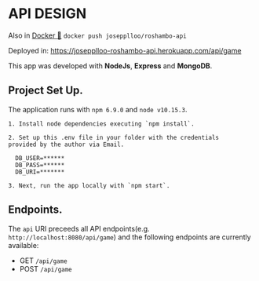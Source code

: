 # API DESIGN

  Also in [Docker 🐳](https://hub.docker.com/r/josepplloo/roshambo-api) `docker push josepplloo/roshambo-api`

  Deployed in: https://josepplloo-roshambo-api.herokuapp.com/api/game 

  This app was developed with **NodeJs**, **Express** and **MongoDB**.

  ## Project Set Up.

  The application runs with `npm 6.9.0` and `node v10.15.3`.

    1. Install node dependencies executing `npm install`.

    2. Set up this .env file in your folder with the credentials
    provided by the author via Email.

  ```
    DB_USER=******
    DB_PASS=******
    DB_URI=*******
  ```

    3. Next, run the app locally with `npm start`.


## Endpoints.

The `api` URI preceeds all API endpoints(e.g. `http://localhost:8080/api/game`) and the following endpoints are currently available:
  * GET `/api/game`
  * POST `/api/game`